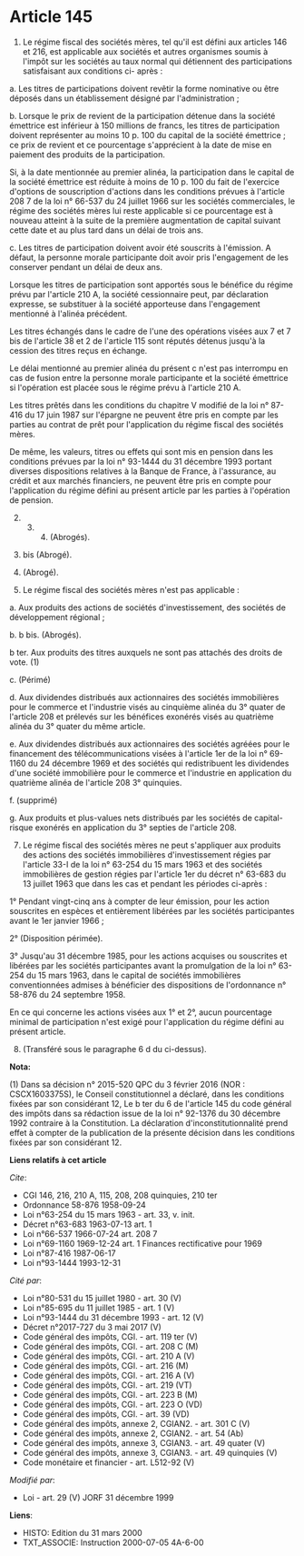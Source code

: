 # Article 145

1. Le régime fiscal des sociétés mères, tel qu'il est défini aux articles 146 et 216, est applicable aux sociétés et autres
organismes soumis à l'impôt sur les sociétés au taux normal qui détiennent des participations satisfaisant aux conditions ci-
après :

a. Les titres de participations doivent revêtir la forme nominative ou être déposés dans un établissement désigné par
l'administration ;

b. Lorsque le prix de revient de la participation détenue dans la société émettrice est inférieur à 150 millions de francs,
les titres de participation doivent représenter au moins 10 p. 100 du capital de la société émettrice ; ce prix de revient et
ce pourcentage s'apprécient à la date de mise en paiement des produits de la participation.

Si, à la date mentionnée au premier alinéa, la participation dans le capital de la société émettrice est réduite à moins de
10 p. 100 du fait de l'exercice d'options de souscription d'actions dans les conditions prévues à l'article 208 7 de la loi
n° 66-537 du 24 juillet 1966 sur les sociétés commerciales, le régime des sociétés mères lui reste applicable si ce
pourcentage est à nouveau atteint à la suite de la première augmentation de capital suivant cette date et au plus tard dans
un délai de trois ans.

c. Les titres de participation doivent avoir été souscrits à l'émission. A défaut, la personne morale participante doit avoir
pris l'engagement de les conserver pendant un délai de deux ans.

Lorsque les titres de participation sont apportés sous le bénéfice du régime prévu par l'article 210 A, la société
cessionnaire peut, par déclaration expresse, se substituer à la société apporteuse dans l'engagement mentionné à l'alinéa
précédent.

Les titres échangés dans le cadre de l'une des opérations visées aux 7 et 7 bis de l'article 38 et 2 de l'article 115 sont
réputés détenus jusqu'à la cession des titres reçus en échange.

Le délai mentionné au premier alinéa du présent c n'est pas interrompu en cas de fusion entre la personne morale participante
et la société émettrice si l'opération est placée sous le régime prévu à l'article 210 A.

Les titres prêtés dans les conditions du chapitre V modifié de la loi n° 87-416 du 17 juin 1987 sur l'épargne ne peuvent être
pris en compte par les parties au contrat de prêt pour l'application du régime fiscal des sociétés mères.

De même, les valeurs, titres ou effets qui sont mis en pension dans les conditions prévues par la loi n° 93-1444 du 31
décembre 1993 portant diverses dispositions relatives à la Banque de France, à l'assurance, au crédit et aux marchés
financiers, ne peuvent être pris en compte pour l'application du régime défini au présent article par les parties à
l'opération de pension.

2. 3. 4. (Abrogés).

4. bis (Abrogé).

5. (Abrogé).

6. Le régime fiscal des sociétés mères n'est pas applicable :

a. Aux produits des actions de sociétés d'investissement, des sociétés de développement régional ;

b. b bis. (Abrogés).

b ter. Aux produits des titres auxquels ne sont pas attachés des droits de vote. (1)

c. (Périmé)

d. Aux dividendes distribués aux actionnaires des sociétés immobilières pour le commerce et l'industrie visés au cinquième
alinéa du 3° quater de l'article 208 et prélevés sur les bénéfices exonérés visés au quatrième alinéa du 3° quater du même
article.

e. Aux dividendes distribués aux actionnaires des sociétés agréées pour le financement des télécommunications visées à
l'article 1er de la loi n° 69-1160 du 24 décembre 1969 et des sociétés qui redistribuent les dividendes d'une société
immobilière pour le commerce et l'industrie en application du quatrième alinéa de l'article 208 3° quinquies.

f. (supprimé)

g. Aux produits et plus-values nets distribués par les sociétés de capital-risque exonérés en application du 3° septies de
l'article 208.

7. Le régime fiscal des sociétés mères ne peut s'appliquer aux produits des actions des sociétés immobilières
d'investissement régies par l'article 33-I de la loi n° 63-254 du 15 mars 1963 et des sociétés immobilières de gestion régies
par l'article 1er du décret n° 63-683 du 13 juillet 1963 que dans les cas et pendant les périodes ci-après :

1° Pendant vingt-cinq ans à compter de leur émission, pour les action souscrites en espèces et entièrement libérées par les
sociétés participantes avant le 1er janvier 1966 ;

2° (Disposition périmée).

3° Jusqu'au 31 décembre 1985, pour les actions acquises ou souscrites et libérées par les sociétés participantes avant la
promulgation de la loi n° 63-254 du 15 mars 1963, dans le capital de sociétés immobilières conventionnées admises à
bénéficier des dispositions de l'ordonnance n° 58-876 du 24 septembre 1958.

En ce qui concerne les actions visées aux 1° et 2°, aucun pourcentage minimal de participation n'est exigé pour l'application
du régime défini au présent article.

8. (Transféré sous le paragraphe 6 d du ci-dessus).

**Nota:**

(1) Dans sa décision n° 2015-520 QPC du 3 février 2016 (NOR : CSCX1603375S), le Conseil constitutionnel a déclaré, dans les
conditions fixées par son considérant 12, Le b ter du 6 de l'article 145 du code général des impôts dans sa rédaction issue
de la loi n° 92-1376 du 30 décembre 1992    contraire à la Constitution. La déclaration d'inconstitutionnalité prend effet à
compter de la publication de la présente décision dans les conditions fixées par son considérant 12.

**Liens relatifs à cet article**

_Cite_:

  - CGI 146, 216, 210 A, 115, 208, 208 quinquies, 210 ter
  - Ordonnance 58-876 1958-09-24
  - Loi n°63-254 du 15 mars 1963 - art. 33, v. init.
  - Décret n°63-683 1963-07-13 art. 1
  - Loi n°66-537 1966-07-24 art. 208 7
  - Loi n°69-1160 1969-12-24 art. 1 Finances rectificative pour 1969
  - Loi n°87-416 1987-06-17
  - Loi n°93-1444 1993-12-31

_Cité par_:

  - Loi n°80-531 du 15 juillet 1980 - art. 30 (V)
  - Loi n°85-695 du 11 juillet 1985 - art. 1 (V)
  - Loi n°93-1444 du 31 décembre 1993 - art. 12 (V)
  - Décret n°2017-727 du 3 mai 2017 (V)
  - Code général des impôts, CGI. - art. 119 ter (V)
  - Code général des impôts, CGI. - art. 208 C (M)
  - Code général des impôts, CGI. - art. 210 A (V)
  - Code général des impôts, CGI. - art. 216 (M)
  - Code général des impôts, CGI. - art. 216 A (V)
  - Code général des impôts, CGI. - art. 219 (VT)
  - Code général des impôts, CGI. - art. 223 B (M)
  - Code général des impôts, CGI. - art. 223 O (VD)
  - Code général des impôts, CGI. - art. 39 (VD)
  - Code général des impôts, annexe 2, CGIAN2. - art. 301 C (V)
  - Code général des impôts, annexe 2, CGIAN2. - art. 54 (Ab)
  - Code général des impôts, annexe 3, CGIAN3. - art. 49 quater (V)
  - Code général des impôts, annexe 3, CGIAN3. - art. 49 quinquies (V)
  - Code monétaire et financier - art. L512-92 (V)

_Modifié par_:

  - Loi - art. 29 (V) JORF 31 décembre 1999

**Liens**:

  - HISTO: Edition du 31 mars 2000
  - TXT_ASSOCIE: Instruction 2000-07-05 4A-6-00
